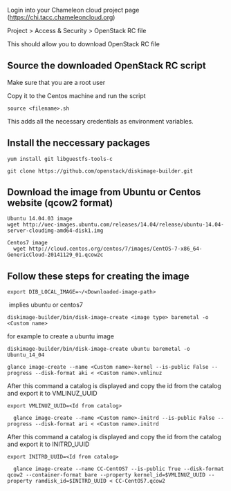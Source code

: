 Login into your Chameleon cloud project page (https://chi.tacc.chameleoncloud.org)

Project > Access & Security > OpenStack RC file

This should allow you to download OpenStack RC file

## Source the downloaded OpenStack RC script

Make sure that you are a root user

Copy it to the Centos machine and run the script

``` 
source <filename>.sh
```

This adds all the necessary credentials as environment variables.


## Install the neccessary packages

``` 
yum install git libguestfs-tools-c 
```

``` 
git clone https://github.com/openstack/diskimage-builder.git 
```

## Download the image from Ubuntu or Centos website (qcow2 format)

```
Ubuntu 14.04.03 image
wget http://uec-images.ubuntu.com/releases/14.04/release/ubuntu-14.04-server-cloudimg-amd64-disk1.img

Centos7 image
  wget http://cloud.centos.org/centos/7/images/CentOS-7-x86_64-GenericCloud-20141129_01.qcow2c
```  
## Follow these steps for creating the image

``` 
export DIB_LOCAL_IMAGE=~/<Downloaded-image-path> 
```
  
<image type> implies ubuntu or centos7  

``` 
diskimage-builder/bin/disk-image-create <image type> baremetal -o <Custom name>
```
  
for example to create a ubuntu image

``` 
diskimage-builder/bin/disk-image-create ubuntu baremetal -o Ubuntu_14_04
```

``` 
glance image-create --name <Custom name>-kernel --is-public False --progress --disk-format aki < <Custom name>.vmlinuz
```  
  
After this command a catalog is displayed and copy the id from the catalog and export it to VMLINUZ_UUID 

```
export VMLINUZ_UUID=<Id from catalog>
```

```
  glance image-create --name <Custom name>-initrd --is-public False --progress --disk-format ari < <Custom name>.initrd
```

After this command a catalog is displayed and copy the id from the catalog and export it to INITRD_UUID

```
export INITRD_UUID=<Id from catalog>  
```
```
  glance image-create --name CC-CentOS7 --is-public True --disk-format qcow2 --container-format bare --property kernel_id=$VMLINUZ_UUID --property ramdisk_id=$INITRD_UUID < CC-CentOS7.qcow2  
```
